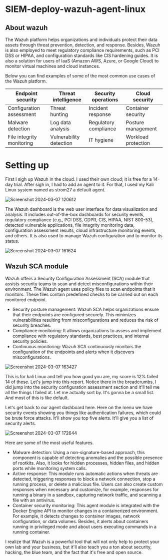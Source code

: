 # SIEM-deploy-wazuh-agent-linux
## About wazuh
The Wazuh platform helps organizations and individuals protect their data assets through threat prevention, detection, and response. Besides, Wazuh is also employed to meet regulatory compliance requirements, such as PCI DSS or HIPAA, and configuration standards like CIS hardening guides. It is also a solution for users of IaaS (Amazon AWS, Azure, or Google Cloud) to monitor virtual machines and cloud instances.

Below you can find examples of some of the most common use cases of the Wazuh platform.


| Endpoint security | Threat intelligence | Security operations | Cloud security |
|----------|----------|----------|----------|
| Configuration assessment | Threat hunting | Incident response | Container security |
| Malware detection | Log data analysis | Regulatory compliance | Posture management |
| File integrity monitoring | Vulnerability detection | IT hygiene | Workload protection |

# Setting up
First I sigh up Wazuh in the cloud. I used their own cloud; it is free for a 14-day trial. After sigh in, I had to add an agent to it. For that, I used my Kali Linux system named as strom27 a default agent.

![Screenshot 2024-03-07 120612](https://github.com/Iamutsav27/SIEM-deploy-wazuh-agent-linux/assets/139797923/e71c761d-cf08-4579-ac64-94956ffe622e)

The Wazuh dashboard is the web user interface for data visualization and analysis. It includes out-of-the-box dashboards for security events, regulatory compliance (e.g., PCI DSS, GDPR, CIS, HIPAA, NIST 800-53), detected vulnerable applications, file integrity monitoring data, configuration assessment results, cloud infrastructure monitoring events, and others. It is also used to manage Wazuh configuration and to monitor its status.

![Screenshot 2024-03-07 161624](https://github.com/Iamutsav27/SIEM-deploy-wazuh-agent-linux/assets/139797923/7d056483-0eed-48c1-9749-259bd23e619a)

## Wazuh SCA module

Wazuh offers a Security Configuration Assessment (SCA) module that assists security teams to scan and detect misconfigurations within their environment. The Wazuh agent uses policy files to scan endpoints that it monitors. These files contain predefined checks to be carried out on each monitored endpoint.
- Security posture management: Wazuh SCA helps organizations ensure that their endpoints are configured securely. This minimizes vulnerabilities resulting from misconfigurations and reduces the risk of security breaches.
- Compliance monitoring: It allows organizations to assess and implement compliance with regulatory standards, best practices, and internal security policies.
- Continuous monitoring: Wazuh SCA continuously monitors the configuration of the endpoints and alerts when it discovers misconfigurations.

![Screenshot 2024-03-07 163427](https://github.com/Iamutsav27/SIEM-deploy-wazuh-agent-linux/assets/139797923/cb2d6d12-6d60-4926-877e-8a60e9028989)

This is for kali Linux and tell you how good you are, my score is 12% failed 14 of these. Let's jump into this report. Notice there in the breadcrumbs, I did jump into the security configuration assessment section and it'll tell me all the things I failed at. Let me actually sort by. It's gonna be a small list. And most of this is like default.


Let's get back to our agent dashboard here. Here on the menu we have security events showing you things like authentication failures, which could be brute force attacks. It'll show you top five alerts. It'll give you a list of security alerts.

![Screenshot 2024-03-07 172644](https://github.com/Iamutsav27/SIEM-deploy-wazuh-agent-linux/assets/139797923/adecf08b-b73a-4048-8f93-3b3a9c520865)

Here are some of the most useful features.

- Malware detection: Using a non-signature-based approach, this component is capable of detecting anomalies and the possible presence of rootkits. Also, it looks for hidden processes, hidden files, and hidden ports while monitoring system calls.
- Active response: This module runs automatic actions when threats are detected, triggering responses to block a network connection, stop a running process, or delete a malicious file. Users can also create custom responses when necessary and customize, for example, responses for running a binary in a sandbox, capturing network traffic, and scanning a file with an antivirus.
- Container security monitoring: This agent module is integrated with the Docker Engine API to monitor changes in a containerized environment. For example, it detects changes to container images, network configuration, or data volumes. Besides, it alerts about containers running in privileged mode and about users executing commands in a running container.

I realize that Wazuh is a powerful tool that will not only help to protect your own lab and your business, but it'll also teach you a ton about security, hacking, the blue team, and the fact that it's free and open source.

